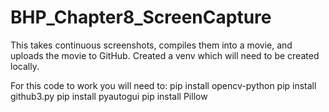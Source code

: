 # BHP_Chapter8_ScreenCapture
<p>This takes continuous screenshots, compiles them into a movie, and uploads the movie to GitHub. Created a venv which will need to be created locally. </p>
<p>
For this code to work you will need to:
pip install opencv-python
pip install github3.py
pip install pyautogui
pip install Pillow
</p>
